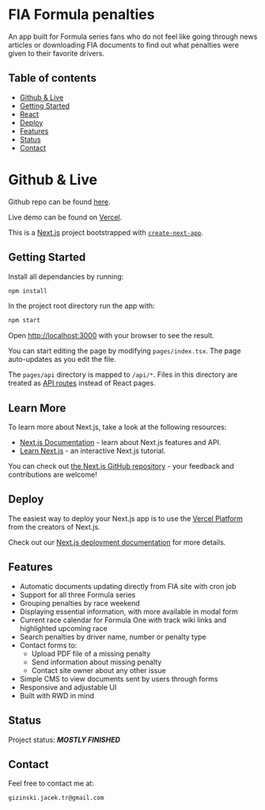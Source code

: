 # FIA Formula penalties

An app built for Formula series fans who do not feel like going through news articles or downloading FIA documents to find out what penalties were given to their favorite drivers.

## Table of contents

- [Github & Live](#github--live)
- [Getting Started](#getting-started)
- [React](#react)
- [Deploy](#deploy)
- [Features](#features)
- [Status](#status)
- [Contact](#contact)

# Github & Live

Github repo can be found [here](https://github.com/gizinski-jacek/fia-decisions).

Live demo can be found on [Vercel](https://fia-penalties.vercel.app).

This is a [Next.js](https://nextjs.org/) project bootstrapped with [`create-next-app`](https://github.com/vercel/next.js/tree/canary/packages/create-next-app).

## Getting Started

Install all dependancies by running:

```bash
npm install
```

In the project root directory run the app with:

```bash
npm start
```

Open [http://localhost:3000](http://localhost:3000) with your browser to see the result.

You can start editing the page by modifying `pages/index.tsx`. The page auto-updates as you edit the file.

The `pages/api` directory is mapped to `/api/*`. Files in this directory are treated as [API routes](https://nextjs.org/docs/api-routes/introduction) instead of React pages.

## Learn More

To learn more about Next.js, take a look at the following resources:

- [Next.js Documentation](https://nextjs.org/docs) - learn about Next.js features and API.
- [Learn Next.js](https://nextjs.org/learn) - an interactive Next.js tutorial.

You can check out [the Next.js GitHub repository](https://github.com/vercel/next.js/) - your feedback and contributions are welcome!

## Deploy

The easiest way to deploy your Next.js app is to use the [Vercel Platform](https://vercel.com/new?utm_medium=default-template&filter=next.js&utm_source=create-next-app&utm_campaign=create-next-app-readme) from the creators of Next.js.

Check out our [Next.js deployment documentation](https://nextjs.org/docs/deployment) for more details.

## Features

- Automatic documents updating directly from FIA site with cron job
- Support for all three Formula series
- Grouping penalties by race weekend
- Displaying essential information, with more available in modal form
- Current race calendar for Formula One with track wiki links and highlighted upcoming race
- Search penalties by driver name, number or penalty type
- Contact forms to:
  - Upload PDF file of a missing penalty
  - Send information about missing penalty
  - Contact site owner about any other issue
- Simple CMS to view documents sent by users through forms
- Responsive and adjustable UI
- Built with RWD in mind

## Status

Project status: **_MOSTLY FINISHED_**

## Contact

Feel free to contact me at:

```
gizinski.jacek.tr@gmail.com
```

